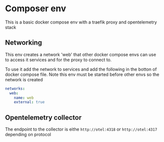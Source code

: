 # Composer env

This is a basic docker compose env with a traefik proxy and opentelemetry stack

## Networking

This env creates a network 'web' that other docker compose envs can use to access it services and for the proxy to connect to.

To use it add the network to services and add the following in the botton of docker compose file. Note this env must be started before other envs so the network is created
```yaml
networks:
  web:
    name: web
    external: true
```

## Opentelemetry collector
The endpoint to the collector is eithe `http://otel:4318` or `http://otel:4317` depending on protocol